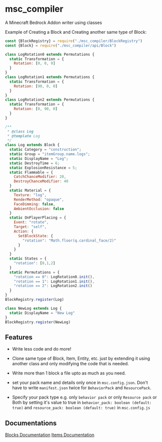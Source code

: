 # msc_compiler
A Minecraft Bedrock Addon writer using classes

Example of Creating a Block and Creating another same type of Block:
```javascript
const {BlockRegistry} = require("./msc_compiler/BlockRegistry")
const {Block} = require("./msc_compiler/api/Block")

class LogRotation0 extends Permutations {
  static Transformation = {
    Rotation: [0, 0, 0]
  }
}
class LogRotation1 extends Permutations {
  static Transformation = {
    Rotation: [90, 0, 0]
  }
}
class LogRotation2 extends Permutations {
  static Transformation = {
    Rotation: [0, 90, 0]
  }
}

/**
 * @class Log
 * @template Log
 */
class Log extends Block {
  static Category = "construction";
  static Group = "itemGroup.name.logs";
  static DisplayName = "Log";
  static DestroyTime = 6;
  static ExplosionResistance = 5;
  static Flammable = {
    CatchChanceModifier: 20,
    DestroyChanceModifier: 40
  }
  static Material = {
    Texture: "log",
    RenderMethod: "opaque",
    FaceDimming: false,
    AmbientOcclusion: false
  }
  static OnPlayerPlacing = {
    Event: "rotate",
    Target: "self",
    Action: {
      SetBlockState: {
        "rotation": "Math.floor(q.cardinal_face/2)"
      }
    }
  }
  static States = {
    "rotation": [0,1,2]
  }
  static Permutations = {
    "rotation == 0": LogRotation0.init(),
    "rotation == 1": LogRotation1.init(),
    "rotation == 2": LogRotation2.init()
  }
}
BlockRegistry.register(Log)

class NewLog extends Log {
  static DisplayName = "New Log"
}
BlockRegistry.register(NewLog)

```

## Features
- Write less code and do more!

- Clone same type of Block, Item, Entity, etc. just by extending it using another class and only modifying the code that is needed.

- Write more than 1 block a file upto as much as you need.

- set your pack name and details only once in `msc.config.json`. Don't have to write `manifest.json` twice for `BehaviorPack` and `ResourcePack`.

- Specify your pack type e.g. only `behavior pack` or only `Resource pack` or Both by setting it's value to true in `behavior_pack: boolean (default: true)` and `resource_pack: boolean (default: true)` in `msc.config.js`
## Documentations
[Blocks Documentation](./docs/BLOCK.md)
[Items Documentation](./docs/ITEM.md)